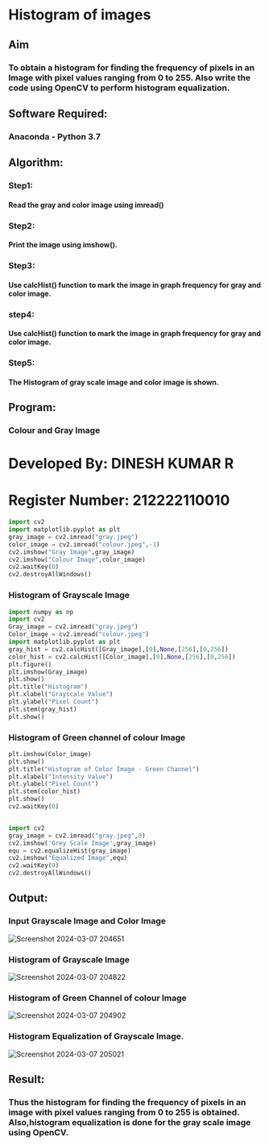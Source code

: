 # Histogram of images
## Aim
### To obtain a histogram for finding the frequency of pixels in an Image with pixel values ranging from 0 to 255. Also write the code using OpenCV to perform histogram equalization.

## Software Required:
### Anaconda - Python 3.7

## Algorithm:
### Step1:
#### Read the gray and color image using imread()

### Step2:
#### Print the image using imshow().

### Step3:
#### Use calcHist() function to mark the image in graph frequency for gray and color image.

### step4:
#### Use calcHist() function to mark the image in graph frequency for gray and color image.

### Step5:
#### The Histogram of gray scale image and color image is shown.


## Program:

### Colour and Gray Image

# Developed By: DINESH KUMAR R
# Register Number: 212222110010
```py
import cv2
import matplotlib.pyplot as plt
gray_image = cv2.imread("gray.jpeg")
color_image = cv2.imread("colour.jpeg",-1)
cv2.imshow("Gray Image",gray_image)
cv2.imshow("Colour Image",color_image)
cv2.waitKey(0)
cv2.destroyAllWindows()
```


### Histogram of Grayscale Image

```py
import numpy as np
import cv2
Gray_image = cv2.imread("gray.jpeg")
Color_image = cv2.imread("colour.jpeg")
import matplotlib.pyplot as plt
gray_hist = cv2.calcHist([Gray_image],[0],None,[256],[0,256])
color_hist = cv2.calcHist([Color_image],[0],None,[256],[0,256])
plt.figure()
plt.imshow(Gray_image)
plt.show()
plt.title("Histogram")
plt.xlabel("Grayscale Value")
plt.ylabel("Pixel Count")
plt.stem(gray_hist)
plt.show()
```

### Histogram of Green channel of colour Image

```py
plt.imshow(Color_image)
plt.show()
plt.title("Histogram of Color Image - Green Channel")
plt.xlabel("Intensity Value")
plt.ylabel("Pixel Count")
plt.stem(color_hist)
plt.show()
cv2.waitKey(0)
```



```py

import cv2
gray_image = cv2.imread("gray.jpeg",0)
cv2.imshow('Grey Scale Image',gray_image)
equ = cv2.equalizeHist(gray_image)
cv2.imshow("Equalized Image",equ)
cv2.waitKey(0)
cv2.destroyAllWindows()
```


## Output:

### Input Grayscale Image and Color Image

![Screenshot 2024-03-07 204651](https://github.com/DINESH18032004/Histogram-of-an-images/assets/119477784/8a34d0fb-83f3-4282-9125-6ad34efbe3a2)



### Histogram of Grayscale Image

![Screenshot 2024-03-07 204822](https://github.com/DINESH18032004/Histogram-of-an-images/assets/119477784/220a5e98-1730-4bd5-b487-c228dfc73243)


### Histogram of Green Channel of colour Image


![Screenshot 2024-03-07 204902](https://github.com/DINESH18032004/Histogram-of-an-images/assets/119477784/518cf597-c566-461a-8364-c76ff75ee609)

### Histogram Equalization of Grayscale Image.


![Screenshot 2024-03-07 205021](https://github.com/DINESH18032004/Histogram-of-an-images/assets/119477784/5d3e5218-978f-4959-b188-b73ea886cb80)



## Result: 
### Thus the histogram for finding the frequency of pixels in an image with pixel values ranging from 0 to 255 is obtained. Also,histogram equalization is done for the gray scale image using OpenCV.
